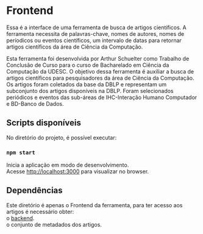# Frontend

Essa é a interface de uma ferramenta de busca de artigos científicos. A ferramenta necessita de palavras-chave, nomes de autores, nomes de períodicos ou eventos científicos, um intervalo de datas para retornar artigos científicos da área de Ciência da Computação.

Esta ferramenta foi desenvolvida por Arthur Schuelter como Trabalho de Conclusão de Curso para o curso de Bacharelado em Ciência da Computação da UDESC. O objetivo dessa ferramenta é auxiliar a busca de artigos científicos para pesquisadores da área de Ciência da Computação. Os artigos foram coletados da base da DBLP e representam um subconjunto dos artigos disponíveis na DBLP. Foram selecionados periódicos e eventos das sub-áreas de IHC-Interação Humano Computador e BD-Banco de Dados.

## Scripts disponíveis

No diretório do projeto, é possível executar:

### `npm start`

Inicia a aplicação em modo de desenvolvimento. <br />
Acesse [http://localhost:3000](http://localhost:3000) para visualizar no browser.

## Dependências

Este diretório é apenas o Frontend da ferramenta, para ter acesso aos artigos é necessário obter: <br />
o [backend](https://github.com/hschuelter/as-backend).<br />
o conjunto de metadados dos artigos.